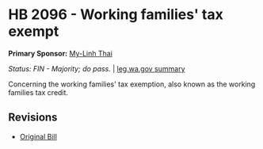 # HB 2096 - Working families' tax exempt
**Primary Sponsor:** [My-Linh Thai](/person/leg/thai_my.md)

*Status: FIN - Majority; do pass.* | [leg.wa.gov summary](https://app.leg.wa.gov/billsummary?BillNumber=2096&Year=2021)

Concerning the working families' tax exemption, also known as the working families tax credit.

## Revisions
* [Original Bill](1/)
